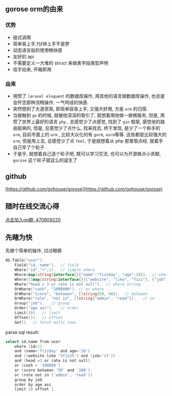 ## gorose orm的由来
### 优势
- 链式调用
- 简单易上手,1分钟上手不是梦
- 动态语言般的使用畅快感
- 友好的 api
- 不需要定义一大堆的 struct 来做表字段类型声明
- 信手拈来, 开箱即用

### 由来
- 用惯了 `laravel eloquent` 的数据库操作, 用其他的语言做数据库操作, 也总是会怀念那种流畅操作, 一气呵成的快感.  
- 突然想到了大道至简, 即简单容易上手, 又强大好用, 方是 `orm` 的归宿.  
- 当接触到 `go` 的时候, 就被他深深的吸引了, 就想着用他做一做微服务, 但是, 用惯了世界上最好的语言 `php` , 总感觉少了点感觉, 找到了 `gin` 框架, 感觉他的路由挺爽的, 但是, 总感觉少了点什么, 找来找去, 终于发现, 是少了一个称手的`orm`, 目前市面上的 `orm` , 比较大众化的有 `gorm`, `xorm`等等. 这些都是比较强大的`orm`, 但是用上去, 总感觉少了点 `feel`, 于是就想着从 php 那里取点经, 就着手自己早了个轮子 .   
- 于是乎, 就想着自己造个轮子吧, 既可以学习交流, 也可以为开源做点小贡献, `gorose` 这个轮子就这么的诞生了  

## github
[https://github.com/gohouse/gorose](https://github.com/gohouse/gorose)

## 随时在线交流心得
[点击加入qq群: 470809220](https://jq.qq.com/?_wv=1027&k=5JJOG9E)  

## 先睹为快
先做个简单的操作, 过过眼瘾
```go
db.Table("user").
    Field("id, name").  // field
    Where("id",">",1).  // simple where
    Where(map[string]interface{}{"name":"fizzday", "age":18}).  // where object
    Where([]map[string]interface{}{{"website", "like", "fizz"}, {"job", "it"}}).    // multi where
    Where("head = 3 or rate is not null").  // where string
    OrWhere("cash", "1000000"). // or where ...
    OrWhere("score", "between", []string{50, 80}).  // between
    OrWhere("role", "not in", []string{"admin", "read"}).   // in 
    Group("job").   // group
    Order("age asc").   // order 
    Limit(10).  // limit
    Offset(1).  // offset
    Get()   // fetch multi rows
```
parse sql result: 
```go
select id,name from user 
    where (id>1) 
    and (name='fizzday' and age='18') 
    and ((website like '%fizz%') and (job='it'))
    and (head =3 or rate is not null)
    or (cash = '100000') 
    or (score between '50' and '100') 
    or (role not in ('admin', 'read'))
    group by job 
    order by age asc 
    limit 10 offset 1
```  